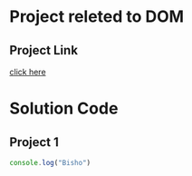 # Project releted to DOM

## Project Link
[click here](https://stackblitz.com/edit/dom-project-chaiaurcode?file=index.html)

# Solution Code

## Project 1

```JavaScript
console.log("Bisho")

```

